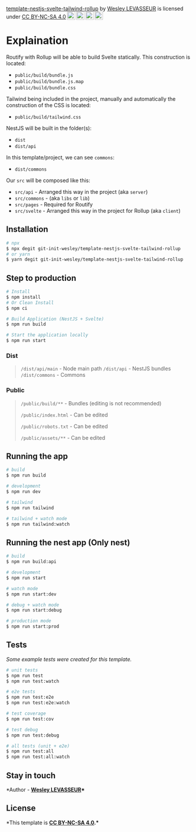 <p xmlns:cc="http://creativecommons.org/ns#" xmlns:dct="http://purl.org/dc/terms/"><a property="dct:title" rel="cc:attributionURL" href="https://github.com/git-init-wesley/template-nestjs-svelte-tailwind-rollup">template-nestjs-svelte-tailwind-rollup</a> by <a rel="cc:attributionURL dct:creator" property="cc:attributionName" href="https://github.com/git-init-wesley">Wesley LEVASSEUR</a> is licensed under <a href="http://creativecommons.org/licenses/by-nc-sa/4.0/?ref=chooser-v1" target="_blank" rel="license noopener noreferrer" style="display:inline-block;">CC BY-NC-SA 4.0<img style="height:22px!important;margin-left:3px;vertical-align:text-bottom;" src="https://mirrors.creativecommons.org/presskit/icons/cc.svg?ref=chooser-v1"><img style="height:22px!important;margin-left:3px;vertical-align:text-bottom;" src="https://mirrors.creativecommons.org/presskit/icons/by.svg?ref=chooser-v1"><img style="height:22px!important;margin-left:3px;vertical-align:text-bottom;" src="https://mirrors.creativecommons.org/presskit/icons/nc.svg?ref=chooser-v1"><img style="height:22px!important;margin-left:3px;vertical-align:text-bottom;" src="https://mirrors.creativecommons.org/presskit/icons/sa.svg?ref=chooser-v1"></a></p>

# Explaination

Routify with Rollup will be able to build Svelte statically.
This construction is located:

- `public/build/bundle.js`
- `public/build/bundle.js.map`
- `public/build/bundle.css`

Tailwind being included in the project, manually and automatically the construction of the CSS is located:

- `public/build/tailwind.css`

NestJS will be built in the folder(s):

- `dist`
- `dist/api`

In this template/project, we can see `commons`:

- `dist/commons`

Our `src` will be composed like this:

- `src/api` - Arranged this way in the project (aka `server`)
- `src/commons` - (aka `libs` or `lib`)
- `src/pages` - Required for Routify
- `src/svelte` - Arranged this way in the project for Rollup (aka `client`)

## Installation

```bash
# npx
$ npx degit git-init-wesley/template-nestjs-svelte-tailwind-rollup
# or yarn
$ yarn degit git-init-wesley/template-nestjs-svelte-tailwind-rollup
```

## Step to production

```bash
# Install
$ npm install
# Or Clean Install
$ npm ci

# Build Application (NestJS + Svelte)
$ npm run build

# Start the application locally
$ npm run start
```

### Dist

> `/dist/api/main` - Node main path
> `/dist/api` - NestJS bundles
> `/dist/commons` - Commons

### Public

> `/public/build/**` - Bundles (editing is not recommended)
>
> `/public/index.html` - Can be edited
>
> `/public/robots.txt` - Can be edited
>
> `/public/assets/**` - Can be edited

## Running the app

```bash
# build
$ npm run build

# development
$ npm run dev

# tailwind
$ npm run tailwind

# tailwind + watch mode
$ npm run tailwind:watch
```

## Running the nest app (Only nest)

```bash
# build
$ npm run build:api

# development
$ npm run start

# watch mode
$ npm run start:dev

# debug + watch mode
$ npm run start:debug

# production mode
$ npm run start:prod
```

## Tests

_Some example tests were created for this template._

```bash
# unit tests
$ npm run test
$ npm run test:watch

# e2e tests
$ npm run test:e2e
$ npm run test:e2e:watch

# test coverage
$ npm run test:cov

# test debug
$ npm run test:debug

# all tests (unit + e2e)
$ npm run test:all
$ npm run test:all:watch
```

## Stay in touch

\*Author - **[Wesley LEVASSEUR](https://github.com/git-init-wesley)\***

## License

\*This template is **[CC BY-NC-SA 4.0](LICENSE.md).\***
